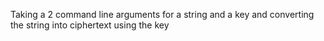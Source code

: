 Taking a 2 command line arguments for a string and a key and converting the string into ciphertext using the key
